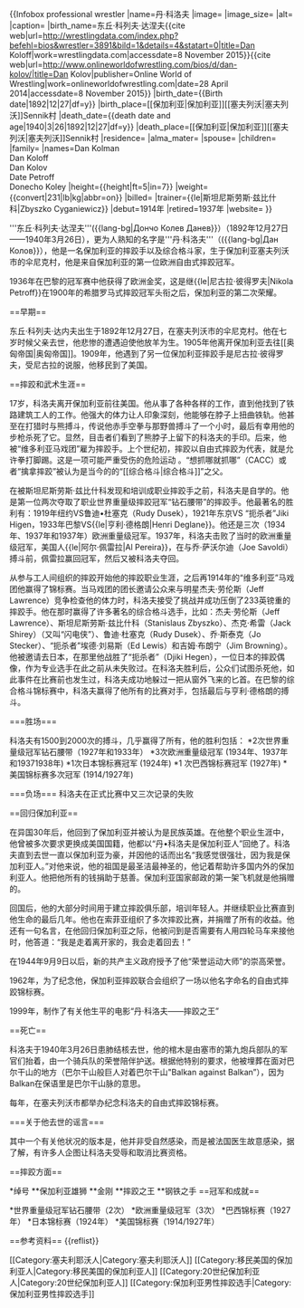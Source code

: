 {{Infobox professional wrestler
|name=丹·科洛夫
|image=
|image_size=
|alt=
|caption=
|birth_name=东丘·科列夫·达涅夫<ref name=wrestlingdata.com>{{cite web|url=http://wrestlingdata.com/index.php?befehl=bios&wrestler=3891&bild=1&details=4&statart=0|title=Dan Koloff|work=wrestlingdata.com|accessdate=8 November 2015}}</ref><ref name=OWW>{{cite web|url=http://www.onlineworldofwrestling.com/bios/d/dan-kolov/|title=Dan Kolov|publisher=Online World of Wrestling|work=onlineworldofwrestling.com|date=28 April 2014|accessdate=8 November 2015}}</ref>
|birth_date={{Birth date|1892|12|27|df=y}}<ref name=wrestlingdata.com/><ref name=OWW/>
|birth_place=[[保加利亚|保加利亚]][[塞夫列沃|塞夫列沃]]Sennik村<ref name=OWW/>
|death_date={{death date and age|1940|3|26|1892|12|27|df=y}}<ref name=wrestlingdata.com/>
|death_place=[[保加利亚|保加利亚]][[塞夫列沃|塞夫列沃]]Sennik村
|residence=
|alma_mater=
|spouse=
|children=
|family=
|names=Dan Kolman<ref name=wrestlingdata.com/><br>Dan Koloff<ref name=wrestlingdata.com/><br>Dan Kolov<ref name=wrestlingdata.com/><br>Date Petroff<ref name=wrestlingdata.com/><br>Donecho Koley<ref name=wrestlingdata.com/>
|height={{height|ft=5|in=7}}
|weight={{convert|231|lb|kg|abbr=on}}
|billed=
|trainer={{le|斯坦尼斯劳斯·兹比什科|Zbyszko Cyganiewicz}}<ref name=OWW/>
|debut=1914年<ref name=wrestlingdata.com/>
|retired=1937年
|website=
}}

'''东丘·科列夫·达涅夫'''({{lang-bg|Дончо Колев Данев}}）（1892年12月27日——1940年3月26日），更为人熟知的名字是'''丹·科洛夫'''（({{lang-bg|Дан Колов}}），他是一名保加利亚的摔跤手以及综合格斗家，生于保加利亚塞夫列沃市的伞尼克村，他是来自保加利亚的第一位欧洲自由式摔跤冠军。

1936年在巴黎的冠军赛中他获得了欧洲金奖，这是继{{le|尼古拉·彼得罗夫|Nikola Petroff}}在1900年的希腊罗马式摔跤冠军头衔之后，保加利亚的第二次荣耀。

==早期==

东丘·科列夫·达内夫出生于1892年12月27日，在塞夫列沃市的伞尼克村。他在七岁时候父亲去世，他悲惨的遭遇迫使他放羊为生。1905年他离开保加利亚去往[[奥匈帝国|奥匈帝国]]。1909年，他遇到了另一位保加利亚摔跤手是尼古拉·彼得罗夫，受尼古拉的说服，他移民到了美国。

==摔跤和武术生涯==

17岁，科洛夫离开保加利亚前往美国。他从事了各种各样的工作，直到他找到了铁路建筑工人的工作。他强大的体力让人印象深刻，他能够在脖子上扭曲铁轨。他甚至在打猎时与熊搏斗，传说他赤手空拳与那野兽搏斗了一个小时，最后有幸用他的步枪杀死了它。显然，目击者们看到了熊脖子上留下的科洛夫的手印。后来，他被“维多利亚马戏团”雇为摔跤手。上个世纪初，摔跤以自由式摔跤为代表，就是允许拳打脚踢。这是一项可能严重受伤的危险运动 。“想抓哪就抓哪”（CACC）或者“擒拿摔跤”被认为是当今的的“[[综合格斗|综合格斗]]”之父。

在被斯坦尼斯劳斯·兹比什科发现和培训成职业摔跤手之前，科洛夫是自学的。他是第一位两次夺取了职业世界重量级摔跤冠军“钻石腰带”的摔跤手。他最著名的胜利有：1919年纽约VS鲁迪•杜塞克（Rudy Dusek），1921年东京VS “扼杀者”Jiki Higen，1933年巴黎VS{{le|亨利·德格朗|Henri Deglane}}。他还是三次（1934年、1937年和1937年）欧洲重量级冠军。1937年，科洛夫击败了当时的欧洲重量级冠军，美国人{{le|阿尔·佩雷拉|Al Pereira}}，在与乔·萨沃尔迪（Joe Savoldi）搏斗前，佩雷拉赢回冠军，然后又被科洛夫夺回。

从参与工人间组织的摔跤开始他的摔跤职业生涯，之后再1914年的“维多利亚”马戏团他赢得了锦标赛。当马戏团的团长邀请公众来与明星杰夫·劳伦斯（Jeff Lawrence）竞争检查他的体力时，科洛夫接受了挑战并成功压倒了233英镑重的摔跤手。他在那时赢得了许多著名的综合格斗选手，比如：杰夫·劳伦斯（Jeff Lawrence）、斯坦尼斯劳斯·兹比什科（Stanislaus Zbyszko）、杰克·希雷（Jack Shirey）（又叫“闪电侠”）、鲁迪·杜塞克（Rudy Dusek）、乔·斯泰克（Jo Stecker）、“扼杀者”埃德·刘易斯（Ed Lewis）和吉姆·布朗宁（Jim Browning）。他被邀请去日本，在那里他战胜了“扼杀者”（Djiki Hegen），一位日本的摔跤偶像，作为专业选手在此之前从未失败过。在科洛夫胜利后，公众们试图杀死他，如此事件在比赛前也发生过，科洛夫成功地躲过一把从窗外飞来的匕首。在巴黎的综合格斗锦标赛中，科洛夫赢得了他所有的比赛对手，包括最后与亨利·德格朗的搏斗。

===胜场===

科洛夫有1500到2000次的搏斗，几乎赢得了所有，他的胜利包括：
*2次世界重量级冠军钻石腰带（1927年和1933年）
*3次欧洲重量级冠军 (1934年、1937年和19371938年)
*1次日本锦标赛冠军 (1924年)
*1 次巴西锦标赛冠军 (1927年)
*美国锦标赛多次冠军 (1914/1927年)

===负场===
科洛夫在正式比赛中又三次记录的失败

==回归保加利亚==

在异国30年后，他回到了保加利亚并被认为是民族英雄。在他整个职业生涯中，他曾被多次要求更换成美国国籍，他都以“丹•科洛夫是保加利亚人”回绝了。科洛夫直到去世一直以保加利亚为豪，并因他的话而出名“我感觉很强壮，因为我是保加利亚人。”对他来说，他的祖国是最圣洁最神圣的，他记着帮助许多国内外的保加利亚人。他把他所有的钱捐助于慈善。保加利亚国家邮政的第一架飞机就是他捐赠的。

回国后，他的大部分时间用于建立摔跤俱乐部，培训年轻人。并继续职业比赛直到他生命的最后几年。他也在索菲亚组织了多次摔跤比赛，并捐赠了所有的收益。他还有一句名言，在他回归保加利亚之际，他被问到是否需要有人用四轮马车来接他时，他答道：“我是走着离开家的，我会走着回去！”

在1944年9月9日以后，新的共产主义政府授予了他“荣誉运动大师”的崇高荣誉。

1962年，为了纪念他，保加利亚摔跤联合会组织了一场以他名字命名的自由式摔跤锦标赛。

1999年，制作了有关他生平的电影“丹·科洛夫——摔跤之王”

==死亡==

科洛夫于1940年3月26日患肺结核去世，他的棺木是由塞市的第九炮兵部队的军官们抬着，由一个骑兵队的荣誉陪伴护送。根据他特别的要求，他被埋葬在面对巴尔干山的地方（巴尔干山般巨人对着巴尔干山"Balkan against Balkan”），因为Balkan在保语里是巴尔干山脉的意思。

每年，在塞夫列沃市都举办纪念科洛夫的自由式摔跤锦标赛。

===关于他去世的谣言===

其中一个有关他状况的版本是，他并非受自然感染，而是被法国医生故意感染，据了解，有许多人企图让科洛夫受辱和取消比赛资格。

==摔跤方面==

*绰号
**保加利亚雄狮
**金刚
**摔跤之王
**钢铁之手
==冠军和成就==

*世界重量级冠军钻石腰带（2次）
*欧洲重量级冠军（3次）
*巴西锦标赛（1927年）
*日本锦标赛（1924年）
*美国锦标赛（1914/1927年）

==参考资料==
{{reflist}}

[[Category:塞夫利耶沃人|Category:塞夫利耶沃人]]
[[Category:移民美国的保加利亚人|Category:移民美国的保加利亚人]]
[[Category:20世纪保加利亚人|Category:20世纪保加利亚人]]
[[Category:保加利亚男性摔跤选手|Category:保加利亚男性摔跤选手]]